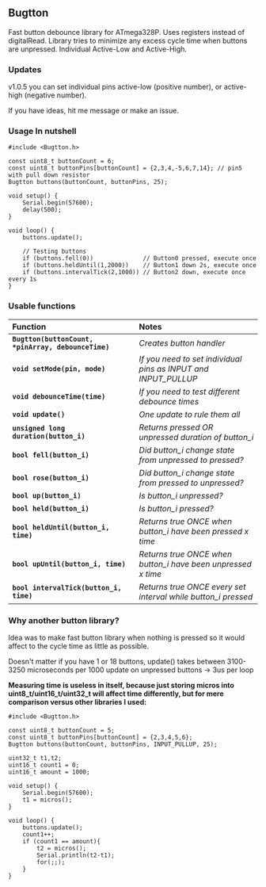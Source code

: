 ## Bugtton
Fast button debounce library for ATmega328P. Uses registers instead of digitalRead.
Library tries to minimize any excess cycle time when buttons are unpressed.
Individual Active-Low and Active-High.

### Updates
v1.0.5 you can set individual pins active-low (positive number), or active-high (negative number).

If you have ideas, hit me message or make an issue.

### Usage In nutshell
```
#include <Bugtton.h>

const uint8_t buttonCount = 6;
const uint8_t buttonPins[buttonCount] = {2,3,4,-5,6,7,14}; // pin5 with pull down resistor
Bugtton buttons(buttonCount, buttonPins, 25);

void setup() {
    Serial.begin(57600);
    delay(500);
}

void loop() {
    buttons.update();
    
    // Testing buttons
    if (buttons.fell(0))              // Button0 pressed, execute once
    if (buttons.heldUntil(1,2000))    // Button1 down 2s, execute once
    if (buttons.intervalTick(2,1000)) // Button2 down, execute once every 1s
}
```

### Usable functions
Function|Notes
:--------|:--------
**`Bugtton(buttonCount, *pinArray, debounceTime)`**<br>|*Creates button handler*<br>
**`void setMode(pin, mode)`**<br>|*If you need to set individual pins as INPUT and INPUT_PULLUP*
**`void debounceTime(time)`**<br>|*If you need to test different debounce times*
**`void update()`**<br>|*One update to rule them all*
**`unsigned long duration(button_i)`**<br>|*Returns pressed OR unpressed duration of button_i*
**`bool fell(button_i)`**<br>|*Did button_i change state from unpressed to pressed?*
**`bool rose(button_i)`**<br>|*Did button_i change state from pressed to unpressed?*
**`bool up(button_i)`**<br>|*Is button_i unpressed?*
**`bool held(button_i)`**<br>|*Is button_i pressed?*
**`bool heldUntil(button_i, time)`**<br>|*Returns true ONCE when button_i have been pressed x time*
**`bool upUntil(button_i, time)`**<br>|*Returns true ONCE when button_i have been unpressed x time*
**`bool intervalTick(button_i, time)`**<br>|*Returns true ONCE every set interval while button_i pressed*

### Why another button library?
Idea was to make fast button library when nothing is pressed so it would affect to the cycle time as little as possible.

Doesn't matter if you have 1 or 18 buttons, update() takes between 3100-3250 microseconds per 1000 update on unpressed buttons -> 3us per loop

**Measuring time is useless in itself, because just storing micros into uint8_t/uint16_t/uint32_t will affect time differently, but for mere comparison versus other libraries I used:**
```
#include <Bugtton.h>

const uint8_t buttonCount = 5;
const uint8_t buttonPins[buttonCount] = {2,3,4,5,6};
Bugtton buttons(buttonCount, buttonPins, INPUT_PULLUP, 25);

uint32_t t1,t2;
uint16_t count1 = 0;
uint16_t amount = 1000;

void setup() {
    Serial.begin(57600);
    t1 = micros();
}

void loop() {
    buttons.update();
    count1++;
    if (count1 == amount){
        t2 = micros();
        Serial.println(t2-t1);
        for(;;);
    }  
}
```
